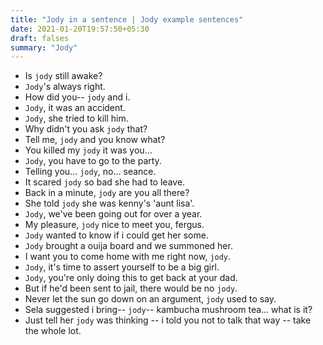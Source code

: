 ```yaml
---
title: "Jody in a sentence | Jody example sentences"
date: 2021-01-20T19:57:50+05:30
draft: falses
summary: "Jody"
---
```

- Is `jody` still awake?
- `Jody`'s always right.
- How did you-- `jody` and i.
- `Jody`, it was an accident.
- `Jody`, she tried to kill him.
- Why didn't you ask `jody` that?
- Tell me, `jody` and you know what?
- You killed my `jody` it was you...
- `Jody`, you have to go to the party.
- Telling you... `jody`, no... seance.
- It scared `jody` so bad she had to leave.
- Back in a minute, `jody` are you all there?
- She told `jody` she was kenny's 'aunt lisa'.
- `Jody`, we've been going out for over a year.
- My pleasure, `jody` nice to meet you, fergus.
- `Jody` wanted to know if i could get her some.
- `Jody` brought a ouija board and we summoned her.
- I want you to come home with me right now, `jody`.
- `Jody`, it's time to assert yourself to be a big girl.
- `Jody`, you're only doing this to get back at your dad.
- But if he'd been sent to jail, there would be no `jody`.
- Never let the sun go down on an argument, `jody` used to say.
- Sela suggested i bring-- `jody`-- kambucha mushroom tea... what is it?
- Just tell her `jody` was thinking -- i told you not to talk that way -- take the whole lot.
                 
